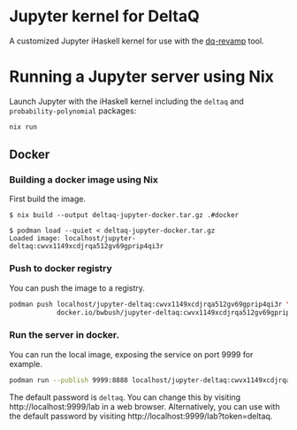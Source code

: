 # Jupyter kernel for DeltaQ

A customized Jupyter iHaskell kernel for use with the [dq-revamp](https://github.com/DeltaQ-SD/dq-revamp) tool.


# Running a Jupyter server using Nix

Launch Jupyter with the iHaskell kernel including the `deltaq` and `probability-polynomial` packages:

```bash
nix run
```


## Docker


### Building a docker image using Nix

First build the image.

```console
$ nix build --output deltaq-jupyter-docker.tar.gz .#docker

$ podman load --quiet < deltaq-jupyter-docker.tar.gz
Loaded image: localhost/jupyter-deltaq:cwvx1149xcdjrqa512gv69gprip4qi3r
```


### Push to docker registry

You can push the image to a registry.

```bash
podman push localhost/jupyter-deltaq:cwvx1149xcdjrqa512gv69gprip4qi3r \
            docker.io/bwbush/jupyter-deltaq:cwvx1149xcdjrqa512gv69gprip4qi3r
```


### Run the server in docker.

You can run the local image, exposing the service on port 9999 for example.

```bash
podman run --publish 9999:8888 localhost/jupyter-deltaq:cwvx1149xcdjrqa512gv69gprip4qi3r
```

The default password is `deltaq`. You can change this by visiting http://localhost:9999/lab in a web browser. Alternatively, you can use with the default password by visiting http://localhost:9999/lab?token=deltaq.
